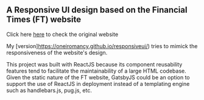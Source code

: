 ## A Responsive UI design based on the Financial Times (FT) website

Click here [here](https://www.ft.com/) to check the original website

My [version]https://oneiromancy.github.io/responsiveui/) tries to mimick the responsiveness of the 
website's design. 

This project was built with ReactJS because its component reusability features tend to facilitate the
maintainability of a large HTML codebase. Given the static nature of the FT website, GatsbyJS could be
an option to support the use of ReactJS in deployment instead of a templating engine such as handlebars.js, 
pug.js, etc.